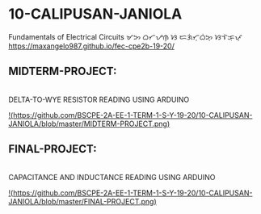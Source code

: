 # 10-CALIPUSAN-JANIOLA
Fundamentals of Electrical Circuits ᜋᜅ ᜊᜆᜌᜈ᜔ ᜐ ᜇᜄᜒᜆ᜔ᜊᜒᜅ᜔ ᜐᜎᜒᜃᜓᜉ᜔ 
https://maxangelo987.github.io/fec-cpe2b-19-20/

## MIDTERM-PROJECT:
<br>
DELTA-TO-WYE RESISTOR READING USING ARDUINO

[!(https://github.com/BSCPE-2A-EE-1-TERM-1-S-Y-19-20/10-CALIPUSAN-JANIOLA/blob/master/MIDTERM-PROJECT.png)]()

## FINAL-PROJECT:
<br>
CAPACITANCE AND INDUCTANCE READING USING ARDUINO

[!(https://github.com/BSCPE-2A-EE-1-TERM-1-S-Y-19-20/10-CALIPUSAN-JANIOLA/blob/master/FINAL-PROJECT.png)]()
